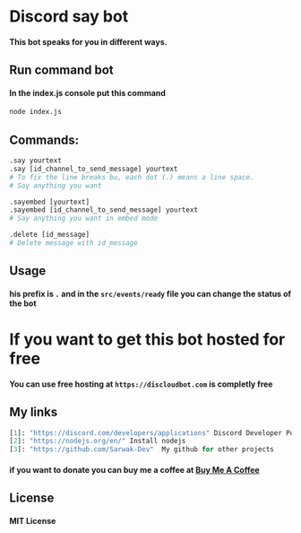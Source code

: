 # Discord say bot
#### This bot speaks for you in different ways.

## Run command bot
 #### In the index.js console put this command
```bash
node index.js
```
## Commands:
```python
.say yourtext
.say [id_channel_to_send_message] yourtext 
# To fix the line breaks bu, each dot (.) means a line space.
# Say anything you want

.sayembed [yourtext]  
.sayembed [id_channel_to_send_message] yourtext 
# Say anything you want in embed mode

.delete [id_message] 
# Delete message with id_message
```
## Usage
#### his prefix is `.` and in the `src/events/ready` file you can change the status of the bot 

# If you want to get this bot hosted for free
#### You can use free hosting at `https://discloudbot.com` is completly free

## My links
```python
[1]: "https://discord.com/developers/applications" Discord Developer Portal to get the token
[2]: "https://nodejs.org/en/" Install nodejs
[3]: "https://github.com/Sarwak-Dev"  My github for other projects
```
#### if you want to donate you can buy me a coffee at [Buy Me A Coffee](https://ko-fi.com/sarwak "Buy Me A Coffee")
## License

#### MIT License

